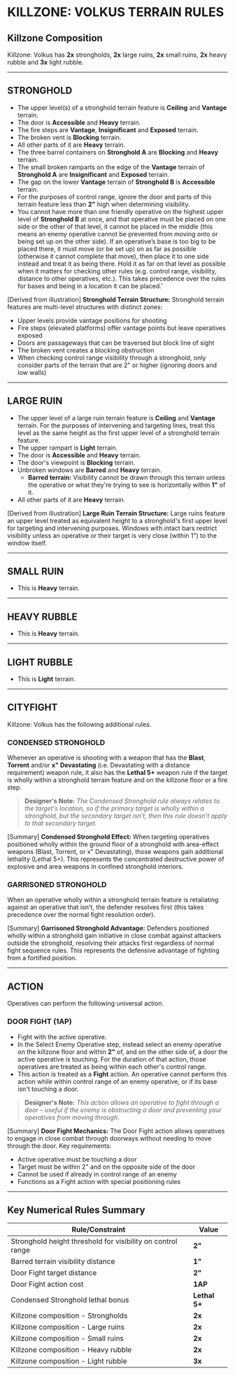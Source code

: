 # KILLZONE: VOLKUS TERRAIN RULES

## Killzone Composition

Killzone: Volkus has **2x** strongholds, **2x** large ruins, **2x** small ruins, **2x** heavy rubble and **3x** light rubble.

---

## STRONGHOLD

* The upper level(s) of a stronghold terrain feature is **Ceiling** and **Vantage** terrain.
* The door is **Accessible** and **Heavy** terrain.
* The fire steps are **Vantage**, **Insignificant** and **Exposed** terrain.
* The broken vent is **Blocking** terrain.
* All other parts of it are **Heavy** terrain.
* The three barrel containers on **Stronghold A** are **Blocking** and **Heavy** terrain.
* The small broken ramparts on the edge of the **Vantage** terrain of **Stronghold A** are **Insignificant** and **Exposed** terrain.
* The gap on the lower **Vantage** terrain of **Stronghold B** is **Accessible** terrain.
* For the purposes of control range, ignore the door and parts of this terrain feature less than **2"** high when determining visibility.
* You cannot have more than one friendly operative on the highest upper level of **Stronghold B** at once, and that
operative must be placed on one side or the other of that level, it cannot be placed in the middle (this means an enemy operative cannot be prevented from moving onto or being set up on the other side). If an operative’s base is too big to be placed there, it must move (or be set up) on as far as possible (otherwise it cannot complete that move), then place it to one side instead and treat it as being there. Hold it as far on that level as possible when it matters for checking other rules (e.g. control range, visibility, distance to other operatives, etc.). This takes precedence over the rules for bases and being in a location it can be placed.’

[Derived from illustration]
**Stronghold Terrain Structure:**
Stronghold terrain features are multi-level structures with distinct zones:
- Upper levels provide vantage positions for shooting
- Fire steps (elevated platforms) offer vantage points but leave operatives exposed
- Doors are passageways that can be traversed but block line of sight
- The broken vent creates a blocking obstruction
- When checking control range visibility through a stronghold, only consider parts of the terrain that are 2" or higher (ignoring doors and low walls)

---

## LARGE RUIN

* The upper level of a large ruin terrain feature is **Ceiling** and **Vantage** terrain. For the purposes of intervening and targeting lines, treat this level as the same height as the first upper level of a stronghold terrain feature.
* The upper rampart is **Light** terrain.
* The door is **Accessible** and **Heavy** terrain.
* The door's viewpoint is **Blocking** terrain.
* Unbroken windows are **Barred** and **Heavy** terrain.
  * **Barred terrain:** Visibility cannot be drawn through this terrain unless the operative or what they're trying to see is horizontally within **1"** of it.
* All other parts of it are **Heavy** terrain.

[Derived from illustration]
**Large Ruin Terrain Structure:**
Large ruins feature an upper level treated as equivalent height to a stronghold's first upper level for targeting and intervening purposes. Windows with intact bars restrict visibility unless an operative or their target is very close (within 1") to the window itself.

---

## SMALL RUIN

* This is **Heavy** terrain.

---

## HEAVY RUBBLE

* This is **Heavy** terrain.

---

## LIGHT RUBBLE

* This is **Light** terrain.

---

## CITYFIGHT

Killzone: Volkus has the following additional rules.

### CONDENSED STRONGHOLD

Whenever an operative is shooting with a weapon that has the **Blast**, **Torrent** and/or **x" Devastating** (i.e. Devastating with a distance requirement) weapon rule, it also has the **Lethal 5+** weapon rule if the target is wholly within a stronghold terrain feature and on the killzone floor or a fire step.

> **Designer's Note:** *The Condensed Stronghold rule always relates to the target's location, so if the primary target is wholly within a stronghold, but the secondary target isn't, then this rule doesn't apply to that secondary target.*

[Summary]
**Condensed Stronghold Effect:**
When targeting operatives positioned wholly within the ground floor of a stronghold with area-effect weapons (Blast, Torrent, or x" Devastating), those weapons gain additional lethality (Lethal 5+). This represents the concentrated destructive power of explosive and area weapons in confined stronghold interiors.

### GARRISONED STRONGHOLD

When an operative wholly within a stronghold terrain feature is retaliating against an operative that isn't, the defender resolves first (this takes precedence over the normal fight resolution order).

[Summary]
**Garrisoned Stronghold Advantage:**
Defenders positioned wholly within a stronghold gain initiative in close combat against attackers outside the stronghold, resolving their attacks first regardless of normal fight sequence rules. This represents the defensive advantage of fighting from a fortified position.

---

## ACTION

Operatives can perform the following universal action.

### DOOR FIGHT (1AP)

* Fight with the active operative.
* In the Select Enemy Operative step, instead select an enemy operative on the killzone floor and within **2"** of, and on the other side of, a door the active operative is touching. For the duration of that action, those operatives are treated as being within each other's control range.
* This action is treated as a **Fight** action. An operative cannot perform this action while within control range of an enemy operative, or if its base isn't touching a door.

> **Designer's Note:** *This action allows an operative to fight through a door – useful if the enemy is obstructing a door and preventing your operatives from moving through.*

[Summary]
**Door Fight Mechanics:**
The Door Fight action allows operatives to engage in close combat through doorways without needing to move through the door. Key requirements:
- Active operative must be touching a door
- Target must be within 2" and on the opposite side of the door
- Cannot be used if already in control range of an enemy
- Functions as a Fight action with special positioning rules

---

## Key Numerical Rules Summary

| Rule/Constraint | Value |
|----------------|-------|
| Stronghold height threshold for visibility on control range | **2"** |
| Barred terrain visibility distance | **1"** |
| Door Fight target distance | **2"** |
| Door Fight action cost | **1AP** |
| Condensed Stronghold lethal bonus | **Lethal 5+** |
| Killzone composition - Strongholds | **2x** |
| Killzone composition - Large ruins | **2x** |
| Killzone composition - Small ruins | **2x** |
| Killzone composition - Heavy rubble | **2x** |
| Killzone composition - Light rubble | **3x** |
